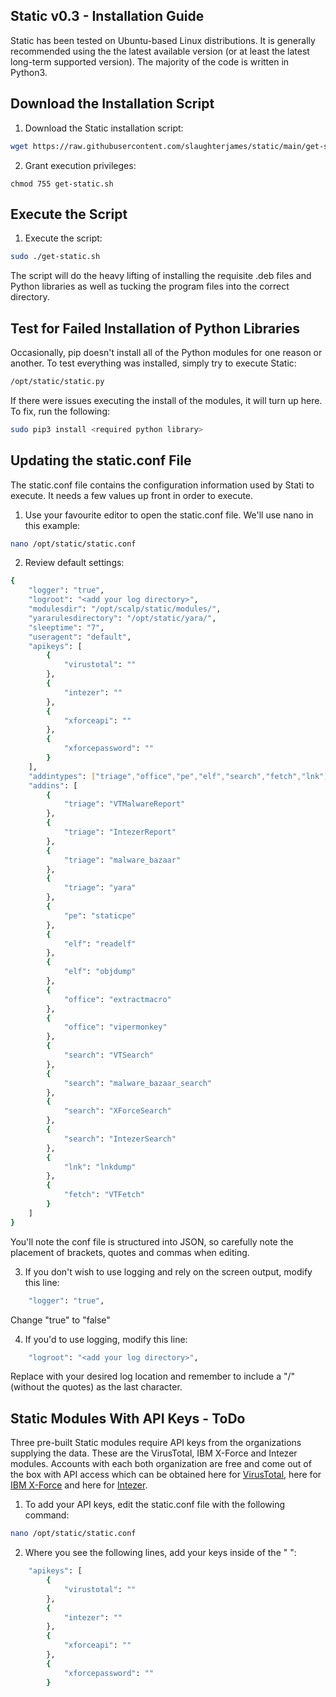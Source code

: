 ## Static v0.3 - Installation Guide

Static has been tested on Ubuntu-based Linux distributions.  It is generally recommended using the the latest available version (or at least the latest long-term supported version).  The majority of the code is written in Python3.

## Download the Installation Script

1. Download the Static installation script:
```bash
wget https://raw.githubusercontent.com/slaughterjames/static/main/get-static.sh
```
2. Grant execution privileges:
```
chmod 755 get-static.sh
```

## Execute the Script

1. Execute the script:

```bash
sudo ./get-static.sh
```

The script will do the heavy lifting of installing the requisite .deb files and Python libraries as well as tucking the program files into the correct directory.

## Test for Failed Installation of Python Libraries

Occasionally, pip doesn't install all of the Python modules for one reason or another.  To test everything was installed, simply try to execute Static:

```bash
/opt/static/static.py
```

If there were issues executing the install of the modules, it will turn up here.  To fix, run the following:

```bash
sudo pip3 install <required python library>
```

## Updating the static.conf File

The static.conf file contains the configuration information used by Stati to execute.  It needs a few values up front in order to execute.

1. Use your favourite editor to open the static.conf file.  We'll use nano in this example:

```bash
nano /opt/static/static.conf
```

2. Review default settings:

```bash
{
    "logger": "true",
    "logroot": "<add your log directory>",
    "modulesdir": "/opt/scalp/static/modules/",
    "yararulesdirectory": "/opt/static/yara/",
    "sleeptime": "7",
    "useragent": "default",
    "apikeys": [
        {
            "virustotal": ""
        },
        {
            "intezer": ""
        },
        {
            "xforceapi": ""
        },
        {
            "xforcepassword": ""
        }
    ],
    "addintypes": ["triage","office","pe","elf","search","fetch","lnk"],
    "addins": [
        {
            "triage": "VTMalwareReport"
        },
        {
            "triage": "IntezerReport"
        },
        {
            "triage": "malware_bazaar"
        },
        {
            "triage": "yara"
        },
        {
            "pe": "staticpe"
        },
        {
            "elf": "readelf"
        },
        {
            "elf": "objdump"
        },
        {
            "office": "extractmacro"
        },
        {
            "office": "vipermonkey"
        },
        {
            "search": "VTSearch"
        },
        {
            "search": "malware_bazaar_search"
        },
        {
            "search": "XForceSearch"
        },
        {
            "search": "IntezerSearch"
        },
        {
            "lnk": "lnkdump" 
        },
        {
            "fetch": "VTFetch"
        }
    ]
}

```

You'll note the conf file is structured into JSON, so carefully note the placement of brackets, quotes and commas when editing.

3. If you don't wish to use logging and rely on the screen output, modify this line:

```bash
    "logger": "true",
```
Change "true" to "false"

4. If you'd to use logging, modify this line:

```bash
    "logroot": "<add your log directory>",
```

Replace <add your log directory> with your desired log location and remember to include a "/" (without the quotes) as the last character.


## Static Modules With API Keys - ToDo

Three pre-built Static modules require API keys from the organizations supplying the data.  These are the VirusTotal, IBM X-Force and Intezer modules.  Accounts with each both organization are free and come out of the box with API access which can be obtained here for [VirusTotal](https://www.virustotal.com/gui/join-us), here for [IBM X-Force](https://www.ibm.com/security/xforce) and here for [Intezer](https://analyze.intezer.com/create-account).

1. To add your API keys, edit the static.conf file with the following command:  

```bash
nano /opt/static/static.conf
```

2. Where you see the following lines, add your keys inside of the " ":

```bash
    "apikeys": [
        {
            "virustotal": ""
        },
        {
            "intezer": ""
        },
        {
            "xforceapi": ""
        },
        {
            "xforcepassword": ""
        }
```
